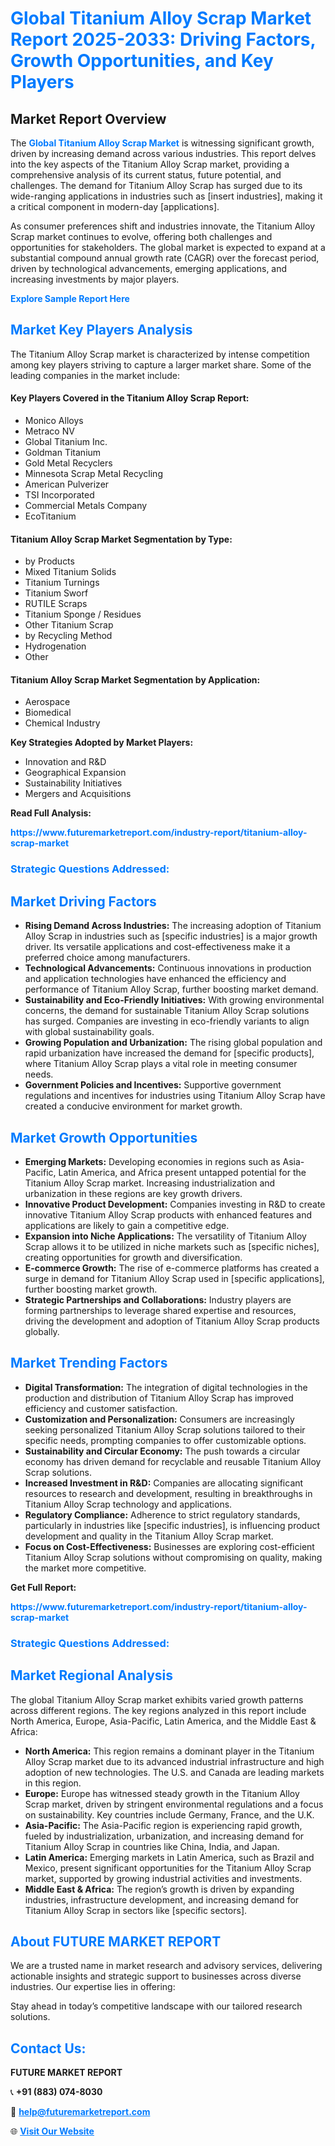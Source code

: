 <h1 style="color: #007BFF;">Global Titanium Alloy Scrap Market Report 2025-2033: Driving Factors, Growth Opportunities, and Key Players</h1>

<section id="overview">
<h2>Market Report Overview</h2>
<p>The <a href="https://www.futuremarketreport.com/industry-report/titanium-alloy-scrap-market" style="color: #007BFF; text-decoration: none;"><strong>Global Titanium Alloy Scrap Market</strong></a> is witnessing significant growth, driven by increasing demand across various industries. This report delves into the key aspects of the Titanium Alloy Scrap market, providing a comprehensive analysis of its current status, future potential, and challenges. The demand for Titanium Alloy Scrap has surged due to its wide-ranging applications in industries such as [insert industries], making it a critical component in modern-day [applications].</p>
<p>As consumer preferences shift and industries innovate, the Titanium Alloy Scrap market continues to evolve, offering both challenges and opportunities for stakeholders. The global market is expected to expand at a substantial compound annual growth rate (CAGR) over the forecast period, driven by technological advancements, emerging applications, and increasing investments by major players.</p>
</section>

<section id="overview">
<p><a href="https://www.futuremarketreport.com/request-sample/reportId=105190" style="color: #007BFF; text-decoration: none;"><strong>Explore Sample Report Here</strong></a></p>
</section>

<section id="key-players">
<h2 style="color: #007BFF;">Market Key Players Analysis</h2>
<p>The Titanium Alloy Scrap market is characterized by intense competition among key players striving to capture a larger market share. Some of the leading companies in the market include:</p>
<h4>Key Players Covered in the Titanium Alloy Scrap Report:</h4>
<ul><li>Monico Alloys</li><li>Metraco NV</li><li>Global Titanium Inc.</li><li>Goldman Titanium</li><li>Gold Metal Recyclers</li><li>Minnesota Scrap Metal Recycling</li><li>American Pulverizer</li><li>TSI Incorporated</li><li>Commercial Metals Company</li><li>EcoTitanium</li></ul>
<h4>Titanium Alloy Scrap Market Segmentation by Type:</h4>
<ul><li>by Products</li><li>Mixed Titanium Solids</li><li>Titanium Turnings</li><li>Titanium Sworf</li><li>RUTILE Scraps</li><li>Titanium Sponge / Residues</li><li>Other Titanium Scrap</li><li>by Recycling Method</li><li>Hydrogenation</li><li>Other</li></ul>

<h4>Titanium Alloy Scrap Market Segmentation by Application:</h4>
<ul><li>Aerospace</li><li>Biomedical</li><li>Chemical Industry</li></ul>
<p><strong>Key Strategies Adopted by Market Players:</strong></p>
<ul>
<li>Innovation and R&D</li>
<li>Geographical Expansion</li>
<li>Sustainability Initiatives</li>
<li>Mergers and Acquisitions</li>
</ul>
</section>

<section>
<p><strong>Read Full Analysis: </strong></p><a href="https://www.futuremarketreport.com/industry-report/titanium-alloy-scrap-market" style="color: #007BFF; text-decoration: none;"><strong>https://www.futuremarketreport.com/industry-report/titanium-alloy-scrap-market</strong></a>
<h3 style="color: #007BFF;">Strategic Questions Addressed:</h3>
</section>

<section id="driving-factors">
<h2 style="color: #007BFF;">Market Driving Factors</h2>
<ul>
<li><strong>Rising Demand Across Industries:</strong> The increasing adoption of Titanium Alloy Scrap in industries such as [specific industries] is a major growth driver. Its versatile applications and cost-effectiveness make it a preferred choice among manufacturers.</li>
<li><strong>Technological Advancements:</strong> Continuous innovations in production and application technologies have enhanced the efficiency and performance of Titanium Alloy Scrap, further boosting market demand.</li>
<li><strong>Sustainability and Eco-Friendly Initiatives:</strong> With growing environmental concerns, the demand for sustainable Titanium Alloy Scrap solutions has surged. Companies are investing in eco-friendly variants to align with global sustainability goals.</li>
<li><strong>Growing Population and Urbanization:</strong> The rising global population and rapid urbanization have increased the demand for [specific products], where Titanium Alloy Scrap plays a vital role in meeting consumer needs.</li>
<li><strong>Government Policies and Incentives:</strong> Supportive government regulations and incentives for industries using Titanium Alloy Scrap have created a conducive environment for market growth.</li>
</ul>
</section>

<section id="growth-opportunities">
<h2 style="color: #007BFF;">Market Growth Opportunities</h2>
<ul>
<li><strong>Emerging Markets:</strong> Developing economies in regions such as Asia-Pacific, Latin America, and Africa present untapped potential for the Titanium Alloy Scrap market. Increasing industrialization and urbanization in these regions are key growth drivers.</li>
<li><strong>Innovative Product Development:</strong> Companies investing in R&D to create innovative Titanium Alloy Scrap products with enhanced features and applications are likely to gain a competitive edge.</li>
<li><strong>Expansion into Niche Applications:</strong> The versatility of Titanium Alloy Scrap allows it to be utilized in niche markets such as [specific niches], creating opportunities for growth and diversification.</li>
<li><strong>E-commerce Growth:</strong> The rise of e-commerce platforms has created a surge in demand for Titanium Alloy Scrap used in [specific applications], further boosting market growth.</li>
<li><strong>Strategic Partnerships and Collaborations:</strong> Industry players are forming partnerships to leverage shared expertise and resources, driving the development and adoption of Titanium Alloy Scrap products globally.</li>
</ul>
</section>

<section id="trending-factors">
<h2 style="color: #007BFF;">Market Trending Factors</h2>
<ul>
<li><strong>Digital Transformation:</strong> The integration of digital technologies in the production and distribution of Titanium Alloy Scrap has improved efficiency and customer satisfaction.</li>
<li><strong>Customization and Personalization:</strong> Consumers are increasingly seeking personalized Titanium Alloy Scrap solutions tailored to their specific needs, prompting companies to offer customizable options.</li>
<li><strong>Sustainability and Circular Economy:</strong> The push towards a circular economy has driven demand for recyclable and reusable Titanium Alloy Scrap solutions.</li>
<li><strong>Increased Investment in R&D:</strong> Companies are allocating significant resources to research and development, resulting in breakthroughs in Titanium Alloy Scrap technology and applications.</li>
<li><strong>Regulatory Compliance:</strong> Adherence to strict regulatory standards, particularly in industries like [specific industries], is influencing product development and quality in the Titanium Alloy Scrap market.</li>
<li><strong>Focus on Cost-Effectiveness:</strong> Businesses are exploring cost-efficient Titanium Alloy Scrap solutions without compromising on quality, making the market more competitive.</li>
</ul>
</section>

<section>
<p><strong>Get Full Report: </strong></p><a href="https://www.futuremarketreport.com/industry-report/titanium-alloy-scrap-market" style="color: #007BFF; text-decoration: none;"><strong>https://www.futuremarketreport.com/industry-report/titanium-alloy-scrap-market</strong></a>
<h3 style="color: #007BFF;">Strategic Questions Addressed:</h3>
</section>


<section id="regional-analysis">
<h2 style="color: #007BFF;">Market Regional Analysis</h2>
<p>The global Titanium Alloy Scrap market exhibits varied growth patterns across different regions. The key regions analyzed in this report include North America, Europe, Asia-Pacific, Latin America, and the Middle East & Africa:</p>
<ul>
<li><strong>North America:</strong> This region remains a dominant player in the Titanium Alloy Scrap market due to its advanced industrial infrastructure and high adoption of new technologies. The U.S. and Canada are leading markets in this region.</li>
<li><strong>Europe:</strong> Europe has witnessed steady growth in the Titanium Alloy Scrap market, driven by stringent environmental regulations and a focus on sustainability. Key countries include Germany, France, and the U.K.</li>
<li><strong>Asia-Pacific:</strong> The Asia-Pacific region is experiencing rapid growth, fueled by industrialization, urbanization, and increasing demand for Titanium Alloy Scrap in countries like China, India, and Japan.</li>
<li><strong>Latin America:</strong> Emerging markets in Latin America, such as Brazil and Mexico, present significant opportunities for the Titanium Alloy Scrap market, supported by growing industrial activities and investments.</li>
<li><strong>Middle East & Africa:</strong> The region’s growth is driven by expanding industries, infrastructure development, and increasing demand for Titanium Alloy Scrap in sectors like [specific sectors].</li>
</ul>
</section>

<footer>
<h2 style="color: #007BFF;">About FUTURE MARKET REPORT</h2>
<p>We are a trusted name in market research and advisory services, delivering actionable insights and strategic support to businesses across diverse industries. Our expertise lies in offering:</p>

<p>Stay ahead in today’s competitive landscape with our tailored research solutions.</p>

<h2 style="color: #007BFF;">Contact Us:</h2>
<p><strong>FUTURE MARKET REPORT</strong></p>
<p>📞 <strong>+91 (883) 074-8030</strong></p>
<p>📧 <strong><a href="mailto:help@futuremarketreport.com" style="color: #007BFF;">help@futuremarketreport.com</a></strong></p>
<p>🌐 <strong><a href="https://www.futuremarketreport.com/" style="color: #007BFF;">Visit Our Website</a></strong></p>
</footer>